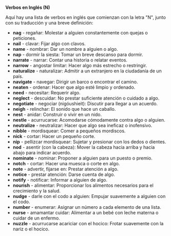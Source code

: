 

**Verbos en Inglés (N)**

Aquí hay una lista de verbos en inglés que comienzan con la letra "N", junto con su traducción y una breve definición:

*   **nag** - regañar: Molestar a alguien constantemente con quejas o peticiones.
*   **nail** - clavar: Fijar algo con clavos.
*   **name** - nombrar: Dar un nombre a alguien o algo.
*   **nap** - dormir la siesta: Tomar un breve descanso para dormir.
*   **narrate** - narrar: Contar una historia o relatar eventos.
*   **narrow** - angostar limitar: Hacer algo más estrecho o restringir.
*   **naturalize** - naturalizar: Admitir a un extranjero en la ciudadanía de un país.
*   **navigate** - navegar: Dirigir un barco o encontrar el camino.
*   **neaten** - ordenar: Hacer que algo esté limpio y ordenado.
*   **need** - necesitar: Requerir algo.
*   **neglect** - descuidar: No prestar suficiente atención o cuidado a algo.
*   **negotiate** - negociar (nigóushieit): Discutir para llegar a un acuerdo.
*   **neigh** - relinchar: El sonido que hace un caballo.
*   **nest** - anidar: Construir o vivir en un nido.
*   **nestle** - acurrucarse: Acomodarse cómodamente contra algo o alguien.
*   **neutralize** - neutralizar: Hacer que algo sea ineficaz o inofensivo.
*   **nibble** - mordisquear: Comer a pequeños mordiscos.
*   **nick** - cortar: Hacer un pequeño corte.
*   **nip** - pellizcar mordisquear: Sujetar y presionar con los dedos o dientes.
*   **nod** - asentir (con la cabeza): Mover la cabeza hacia arriba y hacia abajo para indicar acuerdo.
*   **nominate** - nominar: Proponer a alguien para un puesto o premio.
*   **notch** - cortar: Hacer una muesca o corte en algo.
*   **note** - advertir, fijarse en: Prestar atención a algo.
*   **notice** - prestar atención: Darse cuenta de algo.
*   **notify** - notificar: Informar a alguien de algo.
*   **nourish** - alimentar: Proporcionar los alimentos necesarios para el crecimiento y la salud.
*   **nudge** - darle con el codo a alguien: Empujar suavemente a alguien con el codo.
*   **number** - enumerar: Asignar un número a cada elemento de una lista.
*   **nurse** - amamantar cuidar: Alimentar a un bebé con leche materna o cuidar de un enfermo.
*   **nuzzle** - acurrucarse acariciar con el hocico: Frotar suavemente con la nariz o el hocico.
